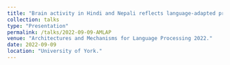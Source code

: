 ```yaml
---
title: "Brain activity in Hindi and Nepali reflects language-adapted processing strategies."
collection: talks
type: "Presentation"
permalink: /talks/2022-09-09-AMLAP
venue: "Architectures and Mechanisms for Language Processing 2022."
date: 2022-09-09
location: "University of York."
---
```

